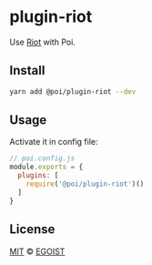 # plugin-riot

Use [Riot](http://riotjs.com/) with Poi.

## Install

```bash
yarn add @poi/plugin-riot --dev
```

## Usage

Activate it in config file:

```js
// poi.config.js
module.exports = {
  plugins: [
    require('@poi/plugin-riot')()
  ]
}
```

## License

[MIT](https://oss.ninja/mit/egoist) &copy; [EGOIST](https://github.com/egoist)
